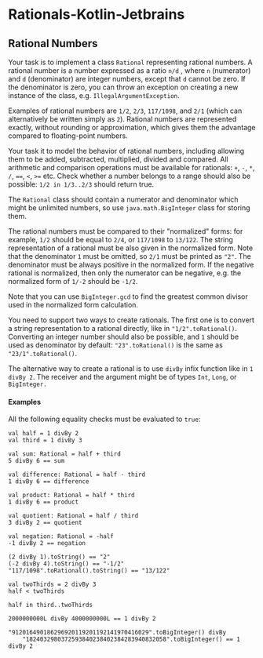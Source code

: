 # Rationals-Kotlin-Jetbrains

## Rational Numbers

Your task is to implement a class `Rational` representing rational numbers.
A rational number is a number expressed as a ratio `n/d` , where `n` (numerator)
and `d` (denominator) are integer numbers, except that `d` cannot be zero.
If the denominator is zero, you can throw an exception on creating a new
instance of the class, e.g. `IllegalArgumentException`.

Examples of rational numbers are `1/2`, `2/3`, `117/1098`, and `2/1` (which
can alternatively be written simply as `2`).
Rational numbers are represented exactly, without rounding or
approximation, which gives them the advantage compared to floating-point numbers. 

Your task it to model the behavior of rational numbers, including allowing them
to be added, subtracted, multiplied, divided and compared.
All arithmetic and comparison operations must be available for rationals:
`+`, `-`, `*`, `/`, `==`, `<`, `>=` etc.
Check whether a number belongs to a range should also be possible:
`1/2 in 1/3..2/3` should return true.

The `Rational` class should contain a numerator and denominator which might be
unlimited numbers, so use `java.math.BigInteger` class for storing them.

The rational numbers must be compared to their "normalized" forms:
for example, `1/2` should be equal to `2/4`, or `117/1098` to `13/122`.
The string representation of a rational must be also given in the normalized form.
Note that the denominator `1` must be omitted, so `2/1` must be printed as `"2"`.
The denominator must be always positive in the normalized form.
If the negative rational is normalized, then only the numerator can be negative, e.g.
the normalized form of `1/-2` should be `-1/2`.

Note that you can use `BigInteger.gcd` to find the greatest common divisor
used in the normalized form calculation.  

You need to support two ways to create rationals. The first one is to convert
a string representation to a rational directly, like in `"1/2".toRational()`.
Converting an integer number should also be possible, and `1` should be used
as denominator by default: `"23".toRational()` is the same as `"23/1".toRational()`.

The alternative way to create a rational is to use `divBy` infix function
like in `1 divBy 2`. The receiver and the argument might be of types `Int`,
`Long`, or `BigInteger.`


#### Examples

All the following equality checks must be evaluated to `true`:

```
val half = 1 divBy 2
val third = 1 divBy 3

val sum: Rational = half + third
5 divBy 6 == sum

val difference: Rational = half - third
1 divBy 6 == difference

val product: Rational = half * third
1 divBy 6 == product

val quotient: Rational = half / third
3 divBy 2 == quotient

val negation: Rational = -half
-1 divBy 2 == negation

(2 divBy 1).toString() == "2"
(-2 divBy 4).toString() == "-1/2"
"117/1098".toRational().toString() == "13/122"

val twoThirds = 2 divBy 3
half < twoThirds

half in third..twoThirds

2000000000L divBy 4000000000L == 1 divBy 2

"912016490186296920119201192141970416029".toBigInteger() divBy
    "1824032980372593840238402384283940832058".toBigInteger() == 1 divBy 2
```
